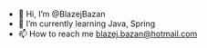 - 👋 Hi, I’m @BlazejBazan
- 🌱 I’m currently learning Java, Spring
- 📫 How to reach me blazej.bazan@hotmail.com

<!---
BlazejBazan/BlazejBazan is a ✨ special ✨ repository because its `README.md` (this file) appears on your GitHub profile.
You can click the Preview link to take a look at your changes.
--->

